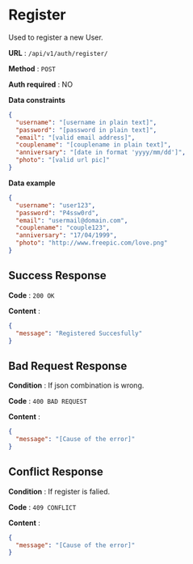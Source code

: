 # Register

Used to register a new User.

**URL** : `/api/v1/auth/register/`

**Method** : `POST`

**Auth required** : NO

**Data constraints**

```json
{
  "username": "[username in plain text]",
  "password": "[password in plain text]",
  "email": "[valid email address]",
  "couplename": "[couplename in plain text]",
  "anniversary": "[date in format 'yyyy/mm/dd']",
  "photo": "[valid url pic]"
}
```

**Data example**

```json
{
  "username": "user123",
  "password": "P4ssw0rd",
  "email": "usermail@domain.com",
  "couplename": "couple123",
  "anniversary": "17/04/1999",
  "photo": "http://www.freepic.com/love.png"
}
```

## Success Response

**Code** : `200 OK`

**Content** :

```json
{
  "message": "Registered Succesfully"
}
```

## Bad Request Response

**Condition** : If json combination is wrong.

**Code** : `400 BAD REQUEST`

**Content** :

```json
{
  "message": "[Cause of the error]"
}
```

## Conflict Response

**Condition** : If register is falied.

**Code** : `409 CONFLICT`

**Content** :

```json
{
  "message": "[Cause of the error]"
}
```
